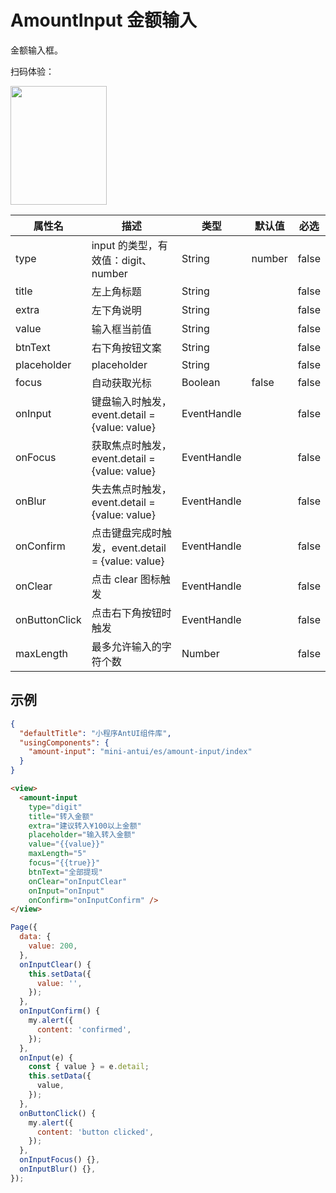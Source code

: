 # AmountInput 金额输入

金额输入框。

扫码体验：

<img src="https://gw.alipayobjects.com/zos/rmsportal/qZmlRHhFariKmpfXMsTC.jpeg" width="154" height="190" />


| 属性名 | 描述 | 类型 | 默认值 | 必选 |
|----|----|----|----|----|
| type | input 的类型，有效值：digit、number | String | number | false |
| title | 左上角标题 | String |  | false |
| extra | 左下角说明 | String |  | false |
| value | 输入框当前值 | String |  | false |
| btnText | 右下角按钮文案 | String |  | false |
| placeholder | placeholder | String | | false |
| focus | 自动获取光标 | Boolean | false | false |
| onInput | 键盘输入时触发， event.detail = {value: value} | EventHandle | | false |
| onFocus | 获取焦点时触发， event.detail = {value: value} | EventHandle | | false |
| onBlur | 失去焦点时触发， event.detail = {value: value} | EventHandle | | false |
| onConfirm | 点击键盘完成时触发，event.detail = {value: value} | EventHandle | | false |
| onClear | 点击 clear 图标触发 | EventHandle | | false |
| onButtonClick | 点击右下角按钮时触发 | EventHandle | | false |
| maxLength | 最多允许输入的字符个数 | Number | | false |


## 示例

```json
{
  "defaultTitle": "小程序AntUI组件库",
  "usingComponents": {
    "amount-input": "mini-antui/es/amount-input/index"
  }
}
```

```html
<view>
  <amount-input
    type="digit"
    title="转入金额"
    extra="建议转入¥100以上金额"
    placeholder="输入转入金额"
    value="{{value}}"
    maxLength="5"
    focus="{{true}}"
    btnText="全部提现"
    onClear="onInputClear"
    onInput="onInput"
    onConfirm="onInputConfirm" />
</view>
```

```javascript
Page({
  data: {
    value: 200,
  },
  onInputClear() {
    this.setData({
      value: '',
    });
  },
  onInputConfirm() {
    my.alert({
      content: 'confirmed',
    });
  },
  onInput(e) {
    const { value } = e.detail;
    this.setData({
      value,
    });
  },
  onButtonClick() {
    my.alert({
      content: 'button clicked',
    });
  },
  onInputFocus() {},
  onInputBlur() {},
});
```
